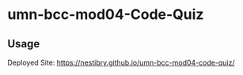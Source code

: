 # umn-bcc-mod04-Code-Quiz

## Usage
Deployed Site: https://nestibry.github.io/umn-bcc-mod04-code-quiz/
